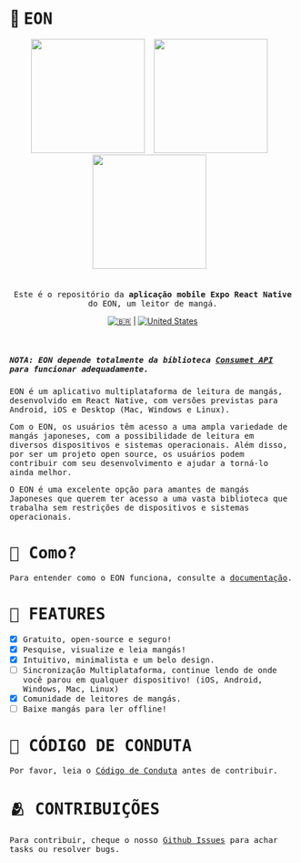 # 📖 <samp>EON</samp>

<div align="center">
<img src="https://github.com/saulojoab/eon/assets/37988252/ffb79b85-60b6-4515-9c8f-3fdb3869b9cb" width="200px" />&nbsp;&nbsp;&nbsp; 
<img src="https://github.com/saulojoab/eon/assets/37988252/ccc13594-d484-48e6-8daa-d803268e1342" width="200px" />&nbsp;&nbsp;&nbsp; 
<img src="https://github.com/saulojoab/eon/assets/37988252/833c0998-de4c-4da3-a87b-c80d57206f76" width="200px" />&nbsp;&nbsp;&nbsp;
</div>

<br/>
<br/>

<div align = "center">

<samp>
  Este é o repositório da <b> aplicação mobile Expo React Native</b> do EON, um leitor de mangá.
</samp>

[![🇧🇷](https://raw.githubusercontent.com/stevenrskelton/flag-icon/master/png/16/country-4x3/br.png "Português")](https://github.com/saulojoab/eon/blob/main/docs/portuguese/README.md) | [![United States](https://raw.githubusercontent.com/stevenrskelton/flag-icon/master/png/16/country-4x3/us.png "United States")](https://github.com/saulojoab/eon/blob/main/README.md)

</div>
<br/>

##### <samp>_NOTA: EON depende totalmente da biblioteca [Consumet API](https://github.com/consumet/consumet.ts) para funcionar adequadamente._</samp>

<samp>EON é um aplicativo multiplataforma de leitura de mangás, desenvolvido em React Native, com versões previstas para Android, iOS e Desktop (Mac, Windows e Linux).</samp>

<samp>Com o EON, os usuários têm acesso a uma ampla variedade de mangás japoneses, com a possibilidade de leitura em diversos dispositivos e sistemas operacionais. Além disso, por ser um projeto open source, os usuários podem contribuir com seu desenvolvimento e ajudar a torná-lo ainda melhor.</samp>

<samp>O EON é uma excelente opção para amantes de mangás Japoneses que querem ter acesso a uma vasta biblioteca que trabalha sem restrições de dispositivos e sistemas operacionais.</samp>

# <samp>🤔 Como?</samp>

<samp>Para entender como o EON funciona, consulte a  [documentação](https://github.com/saulojoab/eon/blob/main/docs/portuguese/COMO_FUNCIONA.md).</samp>

# <samp>🤠 FEATURES</samp>

- [x] <samp>Gratuito, open-source e seguro!</samp>
- [x] <samp>Pesquise, visualize e leia mangás!</samp>
- [x] <samp>Intuitivo, minimalista e um belo design.</samp>
- [ ] <samp>Sincronização Multiplataforma, continue lendo de onde você parou em qualquer dispositivo! (iOS, Android, Windows, Mac, Linux)</samp>
- [x] <samp>Comunidade de leitores de mangás.</samp>
- [ ] <samp>Baixe mangás para ler offline!</samp>

# <samp>🤝 CÓDIGO DE CONDUTA</samp>

<samp>Por favor, leia o [Código de Conduta](https://github.com/saulojoab/eon/blob/main/CODE_OF_CONDUCT.md) antes de contribuir.</samp>

# <samp>🫂 CONTRIBUIÇÕES </samp>

<samp>Para contribuir, cheque o nosso [Github Issues](https://github.com/saulojoab/eon/issues) para achar tasks ou resolver bugs.</samp>


